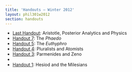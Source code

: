 ```yaml
---
title: 'Handouts — Winter 2012'
layout: phil301w2012
section: handouts
---
```


+   [Last Handout]: Aristotle, Posterior Analytics and Physics
+   [Handout 7]: The *Phaedo*
+   [Handout 5]: The *Euthyphro* 
+   [Handout 4]: Pluralists and Atomists
+   [Handout 3]: Parmenides and Zeno
+   [Handout 2]: Heraclitus
+   [Handout 1]: Hesiod and the Milesians

[Handout 1]: http://files.davidsanson.com/301/1_hesiod_and_milesians-handout.pdf
[Handout 2]: http://files.davidsanson.com/301/2_heraclitus-handout.pdf
[Handout 3]: http://files.davidsanson.com/301/3_parmenides_and_zeno-handout.pdf
[Handout 4]: http://files.davidsanson.com/301/4_pluralists_and_atomists-handout.pdf
[Handout 5]: http://files.davidsanson.com/301/5_socrates.pdf
[Handout 7]: http://files.davidsanson.com/301/7_phaedo-handout.pdf
[Last Handout]: http://files.davidsanson.com/301/aristotle_post_analy_physics.pdf
